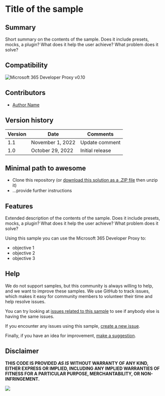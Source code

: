 # Title of the sample

<!--
This is how you want the sample to appear in the samples browser.
When naming your sample, try to give it a friendly name that describes what it does. Avoid using terms like `Microsoft 365 Developer Proxy` and `sample` -- because that's what all the samples in this repo are all about.

GOOD 👍:
  Simulating throttling on Microsoft Graph
BAD 👎:
  throttling-microsoft-graph
  Preset to configure simulating throttling on Microsoft Graph using Microsoft 365 Developer Proxy
-->

## Summary

Short summary on the contents of the sample. Does it include presets, mocks, a plugin? What does it help the user achieve? What problem does it solve?

<!--
Please provide a high-quality screenshot of the sample in action. Include a screenshot of the terminal where the Proxy is using your sample and showing some related output, eg. if you've built a mock for an API, show how the Proxy mocks the response to an API call issued from curl, or a demo app.

Upload the image in a subfolder named `assets`. Use a resolution of 1920x1080.

You can add multiple screenshots to help users understand your samples without having to download  and install it.
-->

## Compatibility

<!--
What's the minimal proxy version required to use this sample?
-->

![Microsoft 365 Developer Proxy v0.10](https://img.shields.io/badge/m365proxy-v0.10-green.svg)

## Contributors
<!--
We use this section to recognize and promote your contributions. Please provide one author per line -- even if you worked together on it.

We'll only use the info you provided here. Make sure to include your full name, not just your GitHub username.

Provide a link to your GitHub profile to help others find more cool things you have done. The only link we'll accept is a link to your GitHub profile.

If you want to provide links to your social media, blog, and employer name, make sure to update your GitHub profile.
-->

* [Author Name](LinkToYourGitHubProfile)

## Version history

Version|Date|Comments
-------|----|--------
1.1|November 1, 2022|Update comment
1.0|October 29, 2022|Initial release

## Minimal path to awesome

<!-- 
PRO TIP:

For commands, use the `code syntax`. For button labels, page names, dialog names, etc. as they appear on the screen, use **Bold**. Don't use "click", use "select" or "use".

As tempting as it may be, don't just use images to describe the steps. Let's be as inclusive as possible and think about accessibility.

We have basic documentation for using mocks, presets and plugins that you can reference on top of any additional steps that your sample needs:

* [Change mocks file](https://github.com/microsoft/m365-developer-proxy/wiki/Change-mocks-file)
* [Use preset configurations](https://github.com/microsoft/m365-developer-proxy/wiki/Use-preset-configurations)
* [Plugin architecture](https://github.com/microsoft/m365-developer-proxy/wiki/Plugin-architecture)

-->

* Clone this repository (or [download this solution as a .ZIP file](https://pnp.github.io/download-partial/?url=https://github.com/pnp/proxy-samples/tree/main/samples/YOUR-SOLUTION-NAME) then unzip it)
* ...provide further instructions

## Features

Extended description of the contents of the sample. Does it include presets, mocks, a plugin? What does it help the user achieve? What problem does it solve?

Using this sample you can use the Microsoft 365 Developer Proxy to:

* objective 1
* objective 2
* objective 3

<!--
Note that better pictures and documentation will increase the sample usage and the value you are providing for others. Thanks for your submissions in advance! You rock ❤.
-->

<!--
RESERVED FOR REPO MAINTAINERS

We'll add the video from the community call recording here

## Video

[![YouTube video title](./assets/video-thumbnail.jpg)](https://www.youtube.com/watch?v=XXXXX "YouTube video title")
-->

## Help

<!--
You can just search and replace this page with the following values:

Search for:
YOUR-SOLUTION-NAME

Replace with your sample folder name. E.g.: my-api

Search for:
@YOURGITHUBUSERNAME

Replace with your GitHub username, prefixed with an "@". If you have more than one author, use %20 to separate them, making sure to prefix everyone's username individually with an "@".

Example:
@waldekmastykarz

Or:
@waldekmastykarz%20@garrytrinder
-->

We do not support samples, but this community is always willing to help, and we want to improve these samples. We use GitHub to track issues, which makes it easy for  community members to volunteer their time and help resolve issues.

You can try looking at [issues related to this sample](https://github.com/pnp/proxy-samples/issues?q=label%3A%22sample%3A%20YOUR-SOLUTION-NAME%22) to see if anybody else is having the same issues.

If you encounter any issues using this sample, [create a new issue](https://github.com/pnp/proxy-samples/issues/new).

Finally, if you have an idea for improvement, [make a suggestion](https://github.com/pnp/proxy-samples/issues/new).

## Disclaimer

**THIS CODE IS PROVIDED *AS IS* WITHOUT WARRANTY OF ANY KIND, EITHER EXPRESS OR IMPLIED, INCLUDING ANY IMPLIED WARRANTIES OF FITNESS FOR A PARTICULAR PURPOSE, MERCHANTABILITY, OR NON-INFRINGEMENT.**

![](https://m365-visitor-stats.azurewebsites.net/SamplesGallery/pnp-m365proxy-YOUR-SOLUTION-NAME)
